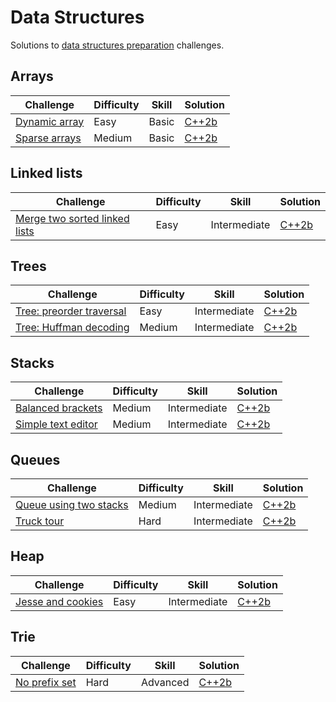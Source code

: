 # Data Structures

Solutions to [data structures preparation](https://www.hackerrank.com/domains/data-structures) challenges.

## Arrays

| Challenge | Difficulty | Skill | Solution |
|-----------|------------|-------|----------|
| [Dynamic array](https://www.hackerrank.com/challenges/dynamic-array) | Easy | Basic | [C++2b](./arrays/dynamic-array.cpp) |
| [Sparse arrays](https://www.hackerrank.com/challenges/sparse-arrays) | Medium | Basic | [C++2b](./arrays/sparse-arrays.cpp) |

## Linked lists

| Challenge | Difficulty | Skill | Solution |
|-----------|------------|-------|----------|
| [Merge two sorted linked lists](https://www.hackerrank.com/challenges/merge-two-sorted-linked-lists) | Easy | Intermediate | [C++2b](./linked-lists/merge-two-linked-lists.cpp) |

## Trees

| Challenge | Difficulty | Skill | Solution |
|-----------|------------|-------|----------|
| [Tree: preorder traversal](https://www.hackerrank.com/challenges/tree-preorder-traversal) | Easy | Intermediate | [C++2b](./trees/tree-preorder-traversal.cpp) |
| [Tree: Huffman decoding](https://www.hackerrank.com/challenges/tree-huffman-decoding) | Medium | Intermediate | [C++2b](./trees/tree-huffman-decoding.cpp) |

## Stacks

| Challenge | Difficulty | Skill | Solution |
|-----------|------------|-------|----------|
| [Balanced brackets](https://www.hackerrank.com/challenges/balanced-brackets) | Medium | Intermediate | [C++2b](./stacks/balanced-brackets.cpp) |
| [Simple text editor](https://www.hackerrank.com/challenges/simple-text-editor) | Medium | Intermediate | [C++2b](./stacks/simple-text-editor.cpp) |

## Queues

| Challenge | Difficulty | Skill | Solution |
|-----------|------------|-------|----------|
| [Queue using two stacks](https://www.hackerrank.com/challenges/queue-using-two-stacks) | Medium | Intermediate | [C++2b](./queues/queue-using-two-stacks.cpp) |
| [Truck tour](https://www.hackerrank.com/challenges/truck-tour) | Hard | Intermediate | [C++2b](./queues/truck-tour.cpp) |

## Heap

| Challenge | Difficulty | Skill | Solution |
|-----------|------------|-------|----------|
| [Jesse and cookies](https://www.hackerrank.com/challenges/jesse-and-cookies) | Easy | Intermediate | [C++2b](./heap/jesse-and-cookies.cpp) |

## Trie

| Challenge | Difficulty | Skill | Solution |
|-----------|------------|-------|----------|
| [No prefix set](https://www.hackerrank.com/challenges/no-prefix-set) | Hard | Advanced | [C++2b](./trie/no-prefix-set.cpp) |
